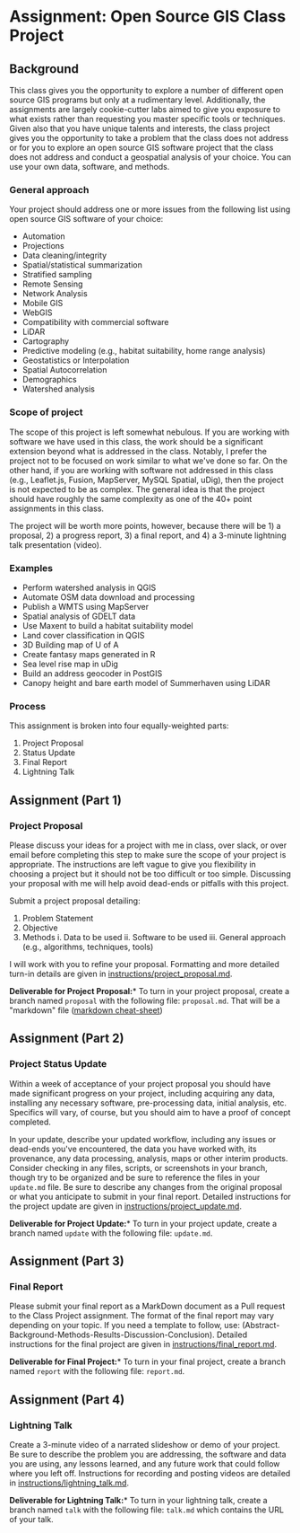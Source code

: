 # Assignment: Open Source GIS Class Project

## Background
This class gives you the opportunity to explore a number of different open source GIS programs but only at a rudimentary level. Additionally, the assignments are largely cookie-cutter labs aimed to give you exposure to what exists rather than requesting you master specific tools or techniques. Given also that you have unique talents and interests, the class project gives you the opportunity to take a problem that the class does not address or for you to explore an open source GIS software project that the class does not address and conduct a geospatial analysis of your choice. You can use your own data, software, and methods.

### General approach

Your project should address one or more issues from the following list using open source GIS software of your choice:
- Automation
- Projections
- Data cleaning/integrity
- Spatial/statistical summarization
- Stratified sampling
- Remote Sensing
- Network Analysis
- Mobile GIS
- WebGIS
- Compatibility with commercial software
- LiDAR
- Cartography
- Predictive modeling (e.g., habitat suitability, home range analysis)
- Geostatistics or Interpolation
- Spatial Autocorrelation
- Demographics
- Watershed analysis

### Scope of project
The scope of this project is left somewhat nebulous. If you are working with software we have used in this class, the work should be a significant extension beyond what is addressed in the class. Notably, I prefer the project not to be focused on work similar to what we've done so far. On the other hand, if you are working with software not addressed in this class (e.g., Leaflet.js, Fusion, MapServer, MySQL Spatial, uDig), then the project is not expected to be as complex. The general idea is that the project should have roughly the same complexity as one of the 40+ point assignments in this class. 

The project will be worth more points, however, because there will be 1) a proposal, 2) a progress report, 3) a final report, and 4) a 3-minute lightning talk presentation (video). 

### Examples
- Perform watershed analysis in QGIS
- Automate OSM data download and processing
- Publish a WMTS using MapServer
- Spatial analysis of GDELT data
- Use Maxent to build a habitat suitability model
- Land cover classification in QGIS
- 3D Building map of U of A
- Create fantasy maps generated in R
- Sea level rise map in uDig
- Build an address geocoder in PostGIS
- Canopy height and bare earth model of Summerhaven using LiDAR

### Process
This assignment is broken into four equally-weighted parts:
1) Project Proposal
2) Status Update
3) Final Report
4) Lightning Talk

## Assignment (Part 1) 
### Project Proposal

Please discuss your ideas for a project with me in class, over slack, or over email before completing this step to make sure the scope of your project is appropriate. The instructions are left vague to give you flexibility in choosing a project but it should not be too difficult or too simple. Discussing your proposal with me will help avoid dead-ends or pitfalls with this project.

Submit a project proposal detailing:
1. Problem Statement
2. Objective
3. Methods
 i. Data to be used
 ii. Software to be used
 iii. General approach (e.g., algorithms, techniques, tools)

I will work with you to refine your proposal. Formatting and more detailed turn-in details are given in [instructions/project_proposal.md](instructions/project_proposal.md).

**Deliverable for Project Proposal:***
To turn in your project proposal, create a branch named `proposal` with the following file: `proposal.md`. That will be a "markdown" file ([markdown cheat-sheet](https://www.markdownguide.org/cheat-sheet/))
 
## Assignment (Part 2)
### Project Status Update

Within a week of acceptance of your project proposal you should have made significant progress on your project, including acquiring any data, installing any necessary software, pre-processing data, initial analysis, etc. Specifics will vary, of course, but you should aim to have a proof of concept completed.

In your update, describe your updated workflow, including any issues or dead-ends you've encountered, the data you have worked with, its provenance, any data processing, analysis, maps or other interim products. Consider checking in any files, scripts, or screenshots in your branch, though try to be organized and be sure to reference the files in your `update.md` file. Be sure to describe any changes from the original proposal or what you anticipate to submit in your final report. Detailed instructions for the project update are given in [instructions/project_update.md](instructions/project_update.md).

**Deliverable for Project Update:***
To turn in your project update, create a branch named `update` with the following file: `update.md`. 

## Assignment (Part 3)
### Final Report

Please submit your final report as a MarkDown document as a Pull request to the Class Project assignment. The format of the final report may vary depending on your topic. If you need a template to follow, use: (Abstract-Background-Methods-Results-Discussion-Conclusion). Detailed instructions for the final project are given in [instructions/final_report.md](instructions/final_report.md).

**Deliverable for Final Project:***
To turn in your final project, create a branch named `report` with the following file: `report.md`.

## Assignment (Part 4)
### Lightning Talk

Create a 3-minute video of a narrated slideshow or demo of your project. Be sure to describe the problem you are addressing, the software and data you are using, any lessons learned, and any future work that could follow where you left off. Instructions for recording and posting videos are detailed in [instructions/lightning_talk.md](instructions/lightning_talk.md).

**Deliverable for Lightning Talk:***
To turn in your lightning talk, create a branch named `talk` with the following file: `talk.md` which contains the URL of your talk.
